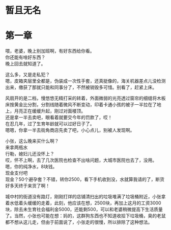 
# 暂且无名

# 第一章 
喂，老婆，晚上别加班啊，有好东西给你看。  
你还能有啥好东西？   
晚上回去就知道了。   

这么多，又是走私犯？    
嗯，皮箱夹层里全都是，伪装成一次性手套，还真挺像的，海关机器差点儿没检测出来，缴获了那就只能和同事分了，不然被销毁多可惜。别看了，赶紧上床。    

风扇开的是二档，慢悠悠无精打采的转着，外面微弱的光亮透过窗帘的细缝将木板床按黄金比分割，分割线随着微风不断变动，印着卡通小孩的被子一半拉在了地上，月亮正在缓缓升起，刚过对面楼顶。      
还是拿一半去卖吧，眼看着就要交今年的罚款了，哎！    
在忍几年，过了生育年龄就可以过好日子了。       
嗯嗯，你拿一半去街角商店先卖了吧，小心点儿，别被人发现啊。

小张，这么晚来买什么啊？   
来拿两瓶水    
行勒，媳妇儿还没怀上？     
哎，怀不上啊，去了几次医院也检查不出啥问题，大城市医院也去了，没用。    
嗯，你的纯净水，8块钱。    
现金支付吧     
现金？50个避孕套？不错，转你2500，看下手机收到没，水就算我请的了，断货好多天终于来货了啊！    

城中村的街道没有路灯，刚刚打烊的店铺清扫出的垃圾堆满了垃圾桶附近，小张拿着水低着头缓缓的走着，此刻，他应该在想，2500块，再加上这月的工资3000块，除去未生育社会福利金5000，还能剩500，可以和老婆稍微提高下生活质量了。当然，小张也可能在想：妈的，这群狗东西也不知道收拾下垃圾桶，臭的老鼠都不想从这儿走，但由于前面说了，小张走的很慢，所以排除了这种想法。
